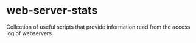 # web-server-stats
Collection of useful scripts that provide information read from the access log of webservers
